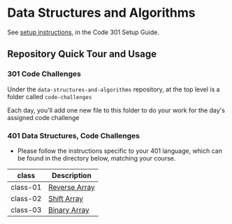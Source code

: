 # Data Structures and Algorithms

See [setup instructions](https://codefellows.github.io/setup-guide/code-301/3-code-challenges), in the Code 301 Setup Guide.

## Repository Quick Tour and Usage

### 301 Code Challenges

Under the `data-structures-and-algorithms` repository, at the top level is a folder called `code-challenges`

Each day, you'll add one new file to this folder to do your work for the day's assigned code challenge

### 401 Data Structures, Code Challenges

- Please follow the instructions specific to your 401 language, which can be found in the directory below, matching your course.


| class      | Description |
| ----------- | ----------- |
| class-01      | [Reverse Array](./javascript/class-01) |
| class-02   | [Shift Array](./javascript/class-02) |
| class-03   | [Binary Array](./javascript/class-03) |